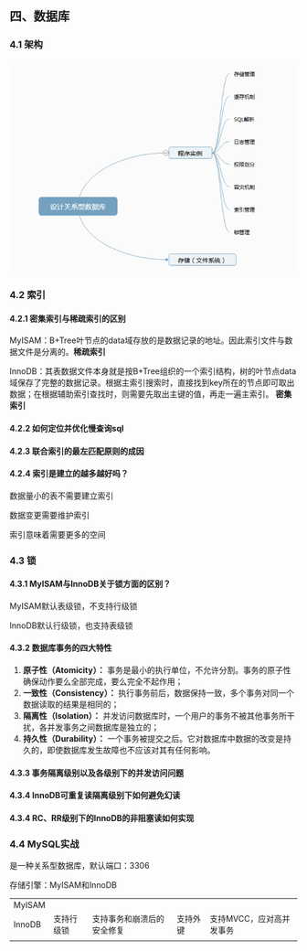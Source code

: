 ## 四、数据库

### 4.1 架构

![](https://github.com/Geshengyu/CodingNote/blob/master/%E5%85%B3%E7%B3%BB%E5%9E%8B%E6%95%B0%E6%8D%AE%E5%BA%93%E6%9E%B6%E6%9E%84.png?raw=true)

### 4.2 索引

#### 4.2.1 密集索引与稀疏索引的区别

MyISAM：B+Tree叶节点的data域存放的是数据记录的地址。因此索引文件与数据文件是分离的。**稀疏索引**

InnoDB：其表数据文件本身就是按B+Tree组织的一个索引结构，树的叶节点data域保存了完整的数据记录。根据主索引搜索时，直接找到key所在的节点即可取出数据；在根据辅助索引查找时，则需要先取出主键的值，再走一遍主索引。 **密集索引**

#### 4.2.2 如何定位并优化慢查询sql



#### 4.2.3 联合索引的最左匹配原则的成因



#### 4.2.4 索引是建立的越多越好吗？

数据量小的表不需要建立索引

数据变更需要维护索引

索引意味着需要更多的空间

### 4.3 锁

#### 4.3.1 MyISAM与InnoDB关于锁方面的区别？

MyISAM默认表级锁，不支持行级锁

InnoDB默认行级锁，也支持表级锁

#### 4.3.2 数据库事务的四大特性

1. **原子性（Atomicity）：** 事务是最小的执行单位，不允许分割。事务的原子性确保动作要么全部完成，要么完全不起作用；
2. **一致性（Consistency）：** 执行事务前后，数据保持一致，多个事务对同一个数据读取的结果是相同的；
3. **隔离性（Isolation）：** 并发访问数据库时，一个用户的事务不被其他事务所干扰，各并发事务之间数据库是独立的；
4. **持久性（Durability）：** 一个事务被提交之后。它对数据库中数据的改变是持久的，即使数据库发生故障也不应该对其有任何影响。

#### 4.3.3 事务隔离级别以及各级别下的并发访问问题



#### 4.3.4 InnoDB可重复读隔离级别下如何避免幻读



#### 4.3.4 RC、RR级别下的InnoDB的非阻塞读如何实现







### 4.4 MySQL实战

是一种关系型数据库，默认端口：3306

存储引擎：MyISAM和InnoDB

|        |            |                            |          |                          |
| ------ | ---------- | -------------------------- | -------- | ------------------------ |
| MyISAM |            |                            |          |                          |
| InnoDB | 支持行级锁 | 支持事务和崩溃后的安全修复 | 支持外键 | 支持MVCC，应对高并发事务 |
|        |            |                            |          |                          |

